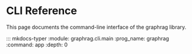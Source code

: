 # CLI Reference

This page documents the command-line interface of the graphrag library.

::: mkdocs-typer
    :module: graphrag.cli.main
    :prog_name: graphrag
    :command: app
    :depth: 0
